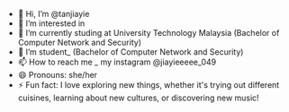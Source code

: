 - 👋 Hi, I’m @tanjiayie
- 👀 I’m interested in 
- 🌱 I’m currently studing at University Technology Malaysia (Bachelor of Computer Network and Security)
- 💞️ I’m student_ (Bachelor of Computer Network and Security)
- 📫 How to reach me _ my instagram @jiayieeeee_049
- 😄 Pronouns: she/her
- ⚡ Fun fact: I love exploring new things, whether it's trying out different cuisines, learning about new cultures, or discovering new music!

<!---
tanjiayie/tanjiayie is a ✨ special ✨ repository because its `README.md` (this file) appears on your GitHub profile.
You can click the Preview link to take a look at your changes.
--->
